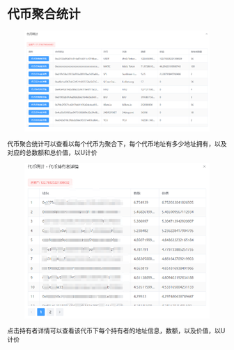 # 代币聚合统计

<figure><img src="../../../../.gitbook/assets/image (33).png" alt=""><figcaption></figcaption></figure>

代币聚合统计可以查看以每个代币为聚合下，每个代币地址有多少地址拥有，以及对应的总数额和总价值，以U计价

<figure><img src="../../../../.gitbook/assets/image (34).png" alt=""><figcaption></figcaption></figure>

点击持有者详情可以查看该代币下每个持有者的地址信息，数额，以及价值，以U计价
